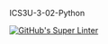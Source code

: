 ICS3U-3-02-Python

[![GitHub's Super Linter](https://github.com/Huzaifa-Khalid-2/ICS3U-Unit3-03-Python/workflows/GitHub's%20Super%20Linter/badge.svg)](https://github.com/Huzaifa-Khalid-2/ICS3U-Unit3-03-Python/actions)

